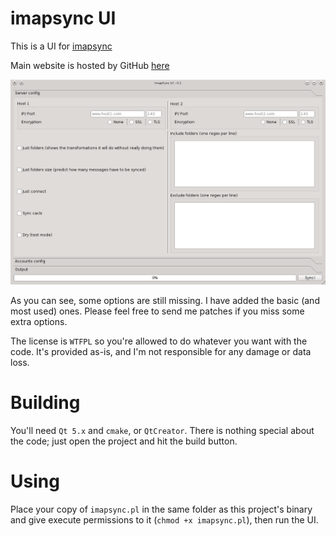 imapsync UI
===========

This is a UI for [imapsync](http://imapsync.lamiral.info/)

Main website is hosted by GitHub [here](http://alexandernst.github.io/imapsync_ui)

![Screenshot](https://raw.githubusercontent.com/alexandernst/imapsync_ui/148c7a79641989264c39ebc6a70ed76080d4d25b/imapsync_ui.png)

As you can see, some options are still missing. I have added the basic (and most used) ones.
Please feel free to send me patches if you miss some extra options.

The license is `WTFPL` so you're allowed to do whatever you want with the code. It's provided
as-is, and I'm not responsible for any damage or data loss.

Building
=====

You'll need `Qt 5.x` and `cmake`, or `QtCreator`.
There is nothing special about the code; just open the project and hit the build button.

Using
=====

Place your copy of `imapsync.pl` in the same folder as this project's binary and give execute
permissions to it (`chmod +x imapsync.pl`), then run the UI.